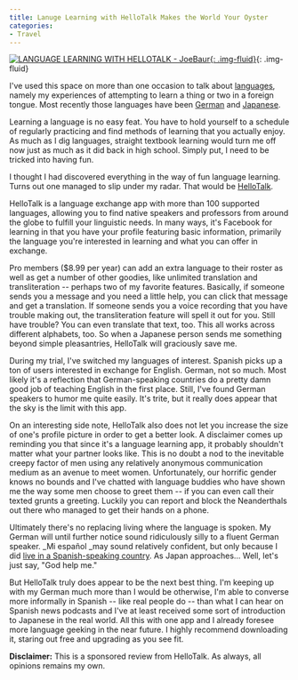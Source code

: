 ```yaml
---
title: Lanuge Learning with HelloTalk Makes the World Your Oyster
categories:
- Travel
---
```


[![LANGUAGE LEARNING WITH HELLOTALK - JoeBaur](https://withoutapath.com/wp-content/uploads/2015/10/LANGUAGE-LEARNING-WITH-HELLOTALK-JoeBaur.jpg){: .img-fluid}](https://withoutapath.com/wp-content/uploads/2015/10/LANGUAGE-LEARNING-WITH-HELLOTALK-JoeBaur.jpg){: .img-fluid}

I've used this space on more than one occasion to talk about [languages](https://withoutapath.com/best-language-learning-apps/), namely my experiences of attempting to learn a thing or two in a foreign tongue. Most recently those languages have been [German](https://withoutapath.com/learning-german/) and [Japanese](https://withoutapath.com/learning-japanese/).

Learning a language is no easy feat. You have to hold yourself to a schedule of regularly practicing and find methods of learning that you actually enjoy. As much as I dig languages, straight textbook learning would turn me off now just as much as it did back in high school. Simply put, I need to be tricked into having fun.

I thought I had discovered everything in the way of fun language learning. Turns out one managed to slip under my radar. That would be [HelloTalk](http://www.hellotalk.com/#sp).

HelloTalk is a language exchange app with more than 100 supported languages, allowing you to find native speakers and professors from around the globe to fulfill your linguistic needs. In many ways, it's Facebook for learning in that you have your profile featuring basic information, primarily the language you're interested in learning and what you can offer in exchange.

Pro members ($8.99 per year) can add an extra language to their roster as well as get a number of other goodies, like unlimited translation and transliteration -- perhaps two of my favorite features. Basically, if someone sends you a message and you need a little help, you can click that message and get a translation. If someone sends you a voice recording that you have trouble making out, the transliteration feature will spell it out for you. Still have trouble? You can even translate that text, too. This all works across different alphabets, too. So when a Japanese person sends me something beyond simple pleasantries, HelloTalk will graciously save me.

During my trial, I've switched my languages of interest. Spanish picks up a ton of users interested in exchange for English. German, not so much. Most likely it's a reflection that German-speaking countries do a pretty damn good job of teaching English in the first place. Still, I've found German speakers to humor me quite easily. It's trite, but it really does appear that the sky is the limit with this app.

On an interesting side note, HelloTalk also does not let you increase the size of one's profile picture in order to get a better look. A disclaimer comes up reminding you that since it's a language learning app, it probably shouldn't matter what your partner looks like. This is no doubt a nod to the inevitable creepy factor of men using any relatively anonymous communication medium as an avenue to meet women. Unfortunately, our horrific gender knows no bounds and I've chatted with language buddies who have shown me the way some men choose to greet them -- if you can even call their texted grunts a greeting. Luckily you can report and block the Neanderthals out there who managed to get their hands on a phone.

Ultimately there's no replacing living where the language is spoken. My German will until further notice sound ridiculously silly to a fluent German speaker. _Mi español _may sound relatively confident, but only because I did [live in a Spanish-speaking country](https://withoutapath.com/category/travel/central-america/). As Japan approaches... Well, let's just say, "God help me."

But HelloTalk truly does appear to be the next best thing. I'm keeping up with my German much more than I would be otherwise, I'm able to converse more informally in Spanish -- like real people do -- than what I can hear on Spanish news podcasts and I've at least received some sort of introduction to Japanese in the real world. All this with one app and I already foresee more language geeking in the near future. I highly recommend downloading it, staring out free and upgrading as you see fit.

**Disclaimer:** This is a sponsored review from HelloTalk. As always, all opinions remains my own.
